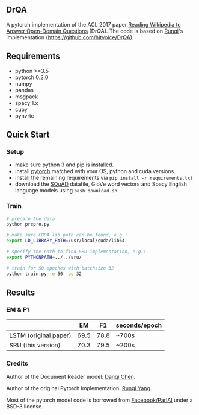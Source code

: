 DrQA
---

A pytorch implementation of the ACL 2017 paper [Reading Wikipedia to Answer Open-Domain Questions](http://www-cs.stanford.edu/people/danqi/papers/acl2017.pdf) (DrQA). The code is based on [Runqi](https://hitvoice.github.io/about/)'s implementation (https://github.com/hitvoice/DrQA).

## Requirements
- python >=3.5 
- pytorch 0.2.0
- numpy
- pandas
- msgpack
- spacy 1.x
- cupy
- pynvrtc

## Quick Start
### Setup
- make sure python 3 and pip is installed.
- install [pytorch](http://pytorch.org/) matched with your OS, python and cuda versions.
- install the remaining requirements via `pip install -r requirements.txt`
- download the [SQuAD](https://rajpurkar.github.io/SQuAD-explorer/) datafile, GloVe word vectors and Spacy English language models using `bash download.sh`.

### Train

```bash
# prepare the data
python prepro.py

# make sure CUDA lib path can be found, e.g.:
export LD_LIBRARY_PATH=/usr/local/cuda/lib64

# specify the path to find SRU implementation, e.g.:
export PYTHONPATH=../../sru/

# train for 50 epoches with batchsize 32
python train.py -e 50 -bs 32
```

## Results
### EM & F1
||EM|F1|seconds/epoch|
|---|---|---|---|
|LSTM (original paper)|69.5|78.8|~700s|
|SRU (this version)|70.3|79.5|~200s|

### Credits
Author of the Document Reader model: [Danqi Chen](https://github.com/danqi).

Author of the original Pytorch implementation: [Runqi Yang](https://hitvoice.github.io/about/). 

Most of the pytorch model code is borrowed from [Facebook/ParlAI](https://github.com/facebookresearch/ParlAI/) under a BSD-3 license.
